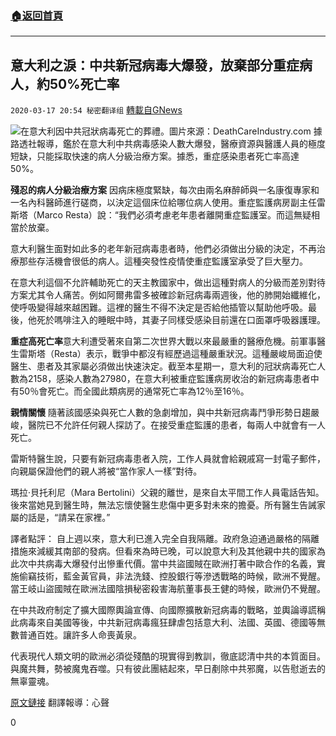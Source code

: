 ###  [:house:返回首頁](https://github.com/ourhimalayas/txt)
---

## 意大利之淚：中共新冠病毒大爆發，放棄部分重症病人，約50%死亡率
`2020-03-17 20:54 秘密翻译组` [轉載自GNews](https://gnews.org/zh-hant/143690/)

![](https://s3-ap-northeast-1.amazonaws.com/news.guo.offload.media/wp-content/uploads/2020/03/17205228/coffin-Italy.jpg)在意大利因中共冠狀病毒死亡的葬禮。圖片來源：DeathCareIndustry.com 
據路透社報導，鑑於在意大利中共病毒感染人數大爆發，醫療資源與醫護人員的極度短缺，只能採取快速的病人分級治療方案。據悉，重症感染患者死亡率高達50%。

**殘忍的病人分級治療方案**
因病床極度緊缺，每次由兩名麻醉師與一名康復專家和一名內科醫師進行磋商，以決定這個床位給哪位病人使用。重症監護病房副主任雷斯塔（Marco Resta）說：“我們必須考慮老年患者離開重症監護室。而這無疑相當於放棄。

意大利醫生面對如此多的老年新冠病毒患者時，他們必須做出分級的決定，不再治療那些存活機會很低的病人。這種突發性疫情使重症監護室承受了巨大壓力。

在意大利這個不允許輔助死亡的天主教國家中，做出這種對病人的分級而差別對待方案尤其令人痛苦。例如阿爾弗雷多被確診新冠病毒兩週後，他的肺開始纖維化，使呼吸變得越來越困難。這裡的醫生不得不決定是否給他插管以幫助他呼吸。最後，他死於嗎啡注入的睡眠中時，其妻子同樣受感染目前還在口面罩呼吸器護理。

**重症高死亡率**意大利遭受著來自第二次世界大戰以來最嚴重的醫療危機。前軍事醫生雷斯塔（Resta）表示，戰爭中都沒有經歷過這種嚴重狀況。這種嚴峻局面迫使醫生、患者及其家屬必須做出快速決定。截至本星期一，意大利的冠狀病毒死亡人數為2158，感染人數為27980，在意大利被重症監護病房收治的新冠病毒患者中有50％會死亡。而全國此類病房的通常死亡率為12％至16％。

**親情關懷**
隨著該國感染與死亡人數的急劇增加，與中共新冠病毒鬥爭形勢日趨嚴峻，醫院已不允許任何親人探訪了。在接受重症監護的患者，每兩人中就會有一人死亡。

雷斯特醫生說，只要有新冠病毒患者入院，工作人員就會給親戚寫一封電子郵件，向親屬保證他們的親人將被“當作家人一樣”對待。

瑪拉·貝托利尼（Mara Bertolini）父親的離世，是來自太平間工作人員電話告知。後來當她見到醫生時，無法忘懷使醫生悲傷中更多對未來的擔憂。所有醫生告誡家屬的話是，“請呆在家裡。”

譯者點評： 
自上週以來，意大利已進入完全自我隔離。政府急迫通過嚴格的隔離措施來減緩其南部的發病。但看來為時已晚，可以說意大利及其他親中共的國家為此次中共病毒大爆發付出慘重代價。當中共盜國賊在歐洲打著中歐合作的名義，實施偷竊技術，藍金黃官員，非法洗錢、控股銀行等滲透戰略的時候，歐洲不覺醒。當王岐山盜國賊在歐洲法國陰損秘密殺害海航董事長王健的時候，歐洲仍不覺醒。

在中共政府制定了擴大國際輿論宣傳、向國際擴散新冠病毒的戰略，並輿論導謊稱此病毒來自美國等後，中共新冠病毒瘋狂肆虐包括意大利、法國、英國、德國等無數普通百姓。讓許多人命喪黃泉。

代表現代人類文明的歐洲必須從殘酷的現實得到教訓，徹底認清中共的本質面目。與魔共舞，勢被魔鬼吞噬。只有彼此團結起來，早日剷除中共邪魔，以告慰逝去的無辜靈魂。

[原文鏈接](https://www.reuters.com/article/us-health-coronavirus-italy-ethics-speci/special-report-all-is-well-in-italy-triage-and-lies-for-virus-patients-idUSKBN2133KG) 
翻譯報導：心聲

0
